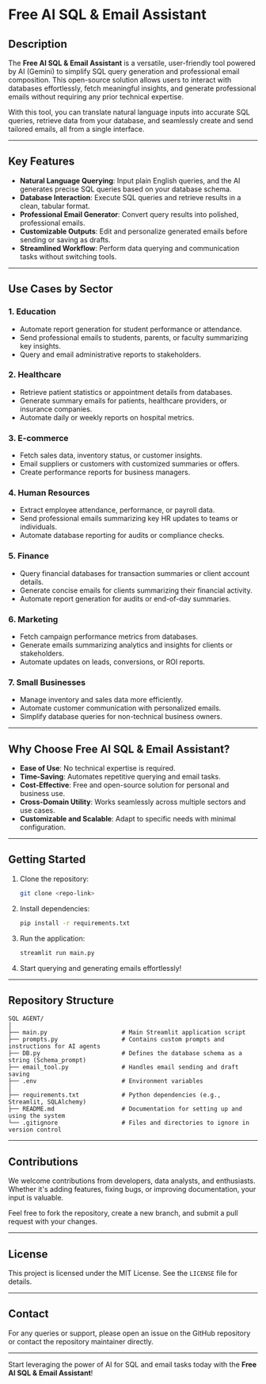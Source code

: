 # Free AI SQL & Email Assistant

## Description
The **Free AI SQL & Email Assistant** is a versatile, user-friendly tool powered by AI (Gemini) to simplify SQL query generation and professional email composition. This open-source solution allows users to interact with databases effortlessly, fetch meaningful insights, and generate professional emails without requiring any prior technical expertise.

With this tool, you can translate natural language inputs into accurate SQL queries, retrieve data from your database, and seamlessly create and send tailored emails, all from a single interface.

---

## Key Features

- **Natural Language Querying**: Input plain English queries, and the AI generates precise SQL queries based on your database schema.
- **Database Interaction**: Execute SQL queries and retrieve results in a clean, tabular format.
- **Professional Email Generator**: Convert query results into polished, professional emails.
- **Customizable Outputs**: Edit and personalize generated emails before sending or saving as drafts.
- **Streamlined Workflow**: Perform data querying and communication tasks without switching tools.

---

## Use Cases by Sector

### 1. Education
- Automate report generation for student performance or attendance.
- Send professional emails to students, parents, or faculty summarizing key insights.
- Query and email administrative reports to stakeholders.

### 2. Healthcare
- Retrieve patient statistics or appointment details from databases.
- Generate summary emails for patients, healthcare providers, or insurance companies.
- Automate daily or weekly reports on hospital metrics.

### 3. E-commerce
- Fetch sales data, inventory status, or customer insights.
- Email suppliers or customers with customized summaries or offers.
- Create performance reports for business managers.

### 4. Human Resources
- Extract employee attendance, performance, or payroll data.
- Send professional emails summarizing key HR updates to teams or individuals.
- Automate database reporting for audits or compliance checks.

### 5. Finance
- Query financial databases for transaction summaries or client account details.
- Generate concise emails for clients summarizing their financial activity.
- Automate report generation for audits or end-of-day summaries.

### 6. Marketing
- Fetch campaign performance metrics from databases.
- Generate emails summarizing analytics and insights for clients or stakeholders.
- Automate updates on leads, conversions, or ROI reports.

### 7. Small Businesses
- Manage inventory and sales data more efficiently.
- Automate customer communication with personalized emails.
- Simplify database queries for non-technical business owners.

---

## Why Choose Free AI SQL & Email Assistant?
- **Ease of Use**: No technical expertise is required.
- **Time-Saving**: Automates repetitive querying and email tasks.
- **Cost-Effective**: Free and open-source solution for personal and business use.
- **Cross-Domain Utility**: Works seamlessly across multiple sectors and use cases.
- **Customizable and Scalable**: Adapt to specific needs with minimal configuration.

---

## Getting Started

1. Clone the repository:
   ```bash
   git clone <repo-link>
   ```

2. Install dependencies:
   ```bash
   pip install -r requirements.txt
   ```

3. Run the application:
   ```bash
   streamlit run main.py
   ```

4. Start querying and generating emails effortlessly!

---

## Repository Structure

```
SQL AGENT/
│
├── main.py                     # Main Streamlit application script
├── prompts.py                  # Contains custom prompts and instructions for AI agents    
├── DB.py                       # Defines the database schema as a string (Schema_prompt)
├── email_tool.py               # Handles email sending and draft saving   
├── .env                        # Environment variables
│
├── requirements.txt            # Python dependencies (e.g., Streamlit, SQLAlchemy)
├── README.md                   # Documentation for setting up and using the system
└── .gitignore                  # Files and directories to ignore in version control
```

---

## Contributions
We welcome contributions from developers, data analysts, and enthusiasts. Whether it's adding features, fixing bugs, or improving documentation, your input is valuable. 

Feel free to fork the repository, create a new branch, and submit a pull request with your changes.

---

## License
This project is licensed under the MIT License. See the `LICENSE` file for details.

---

## Contact
For any queries or support, please open an issue on the GitHub repository or contact the repository maintainer directly.

---

Start leveraging the power of AI for SQL and email tasks today with the **Free AI SQL & Email Assistant**!
